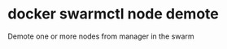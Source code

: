 # docker swarmctl node demote

<!---MARKER_GEN_START-->
Demote one or more nodes from manager in the swarm


<!---MARKER_GEN_END-->

